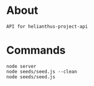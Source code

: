# About
    API for helianthus-project-api

# Commands

    node server
    node seeds/seed.js --clean
    node seeds/seed.js
